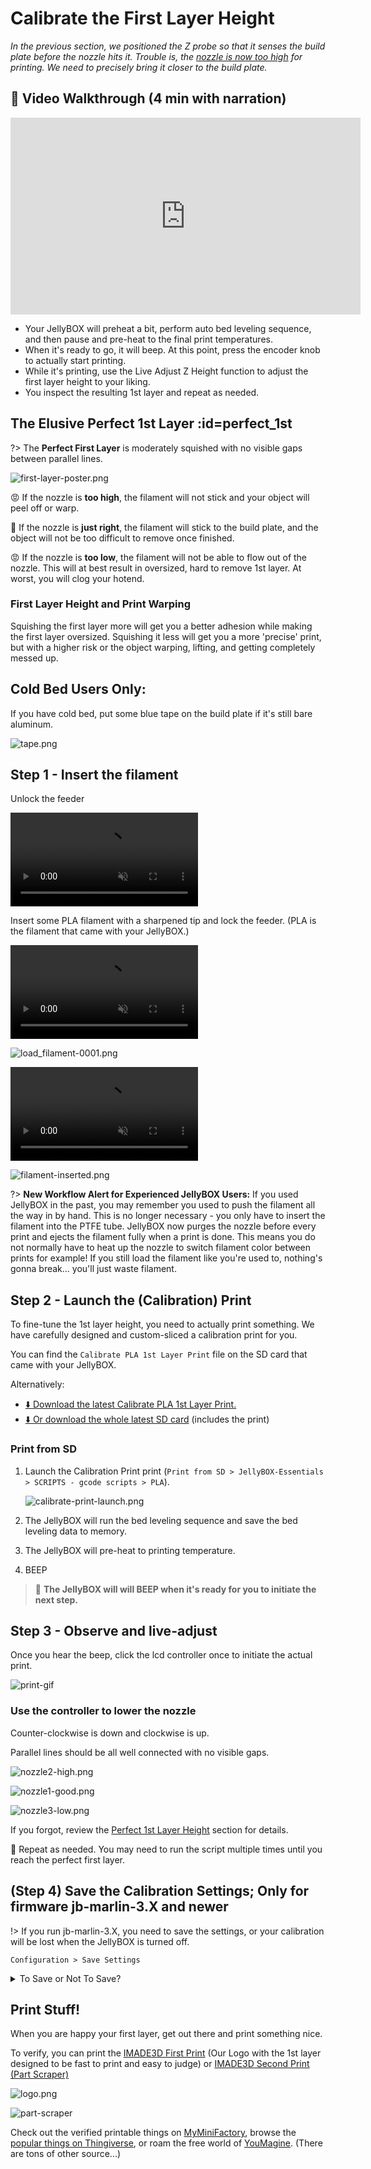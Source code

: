 # Calibrate the First Layer Height
_In the previous section, we positioned the Z probe so that it senses the build plate before the nozzle hits it. Trouble is, the [nozzle is now too high](nozzle-too-high.md) for printing. We need to precisely bring it closer to the build plate._

[//]: # ( #TODO add the too damn high picture to the resources and link to it)


## 🎥 Video Walkthrough (4 min with narration)

<div class="videoWrapper">
    <!-- Copy & Pasted from YouTube -->
    <iframe width="560" height="315" src="https://www.youtube-nocookie.com/embed/utCk_CkYjc8?rel=0" frameborder="0" allow="accelerometer; autoplay; encrypted-media; gyroscope; picture-in-picture" allowfullscreen></iframe>
</div>

- Your JellyBOX will preheat a bit, perform auto bed leveling sequence, and then pause and pre-heat to the final print temperatures.
- When it's ready to go, it will beep. At this point, press the encoder knob to actually start printing.
- While it's printing, use the Live Adjust Z Height function to adjust the first layer height to your liking.
- You inspect the resulting 1st layer and repeat as needed.

## The Elusive Perfect 1st Layer :id=perfect_1st

?> The **Perfect First Layer** is moderately squished with no visible gaps between parallel lines.

![first-layer-poster.png](assets/first-layer-poster.png)

😡 If the nozzle is **too high**, the filament will not stick and your object will peel off or warp.

🤗 If the nozzle is **just right**, the filament will stick to the build plate, and the object will not be too difficult to remove once finished.

😡 If the nozzle is **too low**, the filament will not be able to flow out of the nozzle. This will at best result in oversized, hard to remove 1st layer. At worst, you will clog your hotend.

### First Layer Height and Print Warping
Squishing the first layer more will get you a better adhesion while making the first layer oversized. Squishing it less will get you a more 'precise' print, but with a higher risk or the object warping, lifting, and getting completely messed up.

## Cold Bed Users Only:
If you have cold bed, put some blue tape on the build plate if it's still bare aluminum.

![tape.png](assets/tape.png)

## Step 1 - Insert the filament

Unlock the feeder

<video loop muted autoplay playsinline controls>
<source src="http://www.imade3d.com/awesome-assets/load_filament_2.mp4" />
Please use a modern browser like Firefox or Chrome to see this helpful video.
</video>

Insert some PLA filament with a sharpened tip and lock the feeder. (PLA is the filament that came with your JellyBOX.)

<video loop muted autoplay playsinline controls>
<source src="http://www.imade3d.com/awesome-assets/load_filament_1.mp4" />
Please use a modern browser like Firefox or Chrome to see this helpful video.
</video>

![load_filament-0001.png](assets/load_filament-0001.png)

<video loop muted autoplay playsinline controls>
<source src="http://www.imade3d.com/awesome-assets/load_filament_3.mp4" />
Please use a modern browser like Firefox or Chrome to see this helpful video.
</video>

![filament-inserted.png](assets/filament-inserted.png)


?> **New Workflow Alert for Experienced JellyBOX Users:** If you used JellyBOX in the past, you may remember you used to push the filament all the way in by hand. This is no longer necessary - you only have to insert the filament into the PTFE tube. JellyBOX now purges the nozzle before every print and ejects the filament fully when a print is done. This means you do not normally have to heat up the nozzle to switch filament color between prints for example! If you still load the filament like you're used to, nothing's gonna break... you'll just waste filament.


## Step 2 - Launch the (Calibration) Print

To fine-tune the 1st layer height, you need to actually print something. We have carefully designed and custom-sliced a calibration print for you.

You can find the `Calibrate PLA 1st Layer Print` file on the SD card that came with your JellyBOX.

Alternatively:
- [⬇️ Download the latest Calibrate PLA 1st Layer Print.][download_calibrate]
- [⬇️ Or download the whole latest SD card][download_sd] (includes the print)

[//]: # ( #TODO put the latest calibration script to ftp and re-link. check start gcode.)

### Print from SD

1. Launch the Calibration Print print (`Print from SD > JellyBOX-Essentials > SCRIPTS - gcode scripts > PLA`).

   ![calibrate-print-launch.png](assets/calibrate-print-launch.png)

2. The JellyBOX will run the bed leveling sequence and save the bed leveling data to memory.
3. The JellyBOX will pre-heat to printing temperature.
4. BEEP

> 🔔 **The JellyBOX will will BEEP when it's ready for you to initiate the next step.**

## Step 3 - Observe and live-adjust

Once you hear the beep, click the lcd controller once to initiate the actual print.

![print-gif](assets/calibrate-1st-layer-height-z-probe-target.gif)

### Use the controller to lower the nozzle

Counter-clockwise is down and clockwise is up.

[//]: # ( #TODO add an image with round arrows - and also new version with the nozzle showing. Maybe re-edit the video???)

Parallel lines should be all well connected with no visible gaps.

![nozzle2-high.png](assets/nozzle2-high.png)

![nozzle1-good.png](assets/nozzle1-good.png)

![nozzle3-low.png](assets/nozzle3-low.png)

If you forgot, review the [Perfect 1st Layer Height][perfect_first] section for details.

 🔁 Repeat as needed. You may need to run the script multiple times until you reach the perfect first layer.

## (Step 4) Save the Calibration Settings; Only for firmware jb-marlin-3.X and newer

!> If you run jb-marlin-3.X, you need to save the settings, or your  calibration will be lost when the JellyBOX is turned off.

`Configuration > Save Settings`

<details>
<summary>To Save or Not To Save?</summary>

Older versions of JellyBOX firmware up to JB-Marlin-2.X save the 1st layer calibration values automatically.

This has slight negative impact on the permanent memory lifespan, but, more importantly, it's uncommon.

Most RepRap style 3D printers require explicit saving - this way the Live Adjustment can be used for impromptu tweaks in the spur of the moment without affecting the printer settings.

---
</details>

## Print Stuff!

When you are happy your first layer, get out there and print something nice.

To verify, you can print the [IMADE3D First Print](go.imade3d.com/first-layer) (Our Logo with the 1st layer designed to be fast to print and easy to judge) or [IMADE3D Second Print (Part Scraper)](https://docs.imade3d.com/Guide/01.+Print+the+Part+Scraper/595?lang=en#s1777)

![logo.png](assets/logo.png)

![part-scraper](assets/part-scraper-2.gif)


Check out the verified printable things on [MyMiniFactory](https://www.myminifactory.com/pages/explore), browse the [popular things on Thingiverse](https://www.thingiverse.com/explore/popular), or roam the free world of [YouMagine](https://www.youmagine.com/designs/popular). (There are tons of other source...)

[download_calibrate]: https://raw.githubusercontent.com/IMADE3D/JellyBOX-Essentials/master/GCODES%20-%20ready%20to%20print/1-Your%20First%20Print/PLA/First%20PLA%20print%20-%20210x45.gcode

[download_sd]: go.imade3d.com/sd-card

[perfect_first]: #perfect_1st
